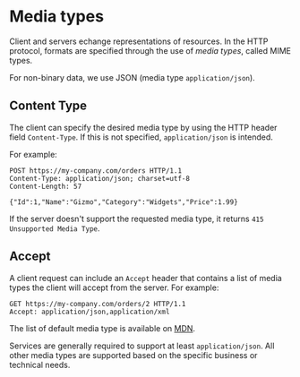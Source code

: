 # Media types

Client and servers echange representations of resources. In the HTTP protocol, formats are specified through the use of *media types*, called MIME types. 

For non-binary data, we use JSON (media type `application/json`).

## Content Type

The client can specify the desired media type by using the HTTP header field `Content-Type`. If this is not specified, `application/json` is intended. 

For example:

```
POST https://my-company.com/orders HTTP/1.1
Content-Type: application/json; charset=utf-8
Content-Length: 57

{"Id":1,"Name":"Gizmo","Category":"Widgets","Price":1.99}
```

If the server doesn't support the requested media type, it returns `415 Unsupported Media Type`.


## Accept
A client request can include an `Accept` header that contains a list of media types the client will accept from the server. For example:

```
GET https://my-company.com/orders/2 HTTP/1.1
Accept: application/json,application/xml
```

The list of default media type is available on [MDN](https://developer.mozilla.org/en-US/docs/Web/HTTP/Content_negotiation/List_of_default_Accept_values). 

Services are generally required to support at least `application/json`. All other media types are supported based on the specific business or technical needs.
